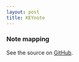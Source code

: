 ```yaml
---
layout: post
title: KEYnote
---
```


### Note mapping
<script
src="https://gist.github.com/deanturpin/a76ef9b736f235a775f129f251a4c698.js">
</script>

See the source on [GitHub](https://github.com/deanturpin/KEYnote).
